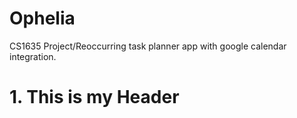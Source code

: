 # Ophelia
CS1635 Project/Reoccurring task planner app with google calendar integration.


<h1 href="https://docs.google.com/document/d/1RFyngT-M6zcHdIN8o71TNi3WqWU-kVsYHzmeFXxLN3Y/edit">1. This is my Header</h1>

